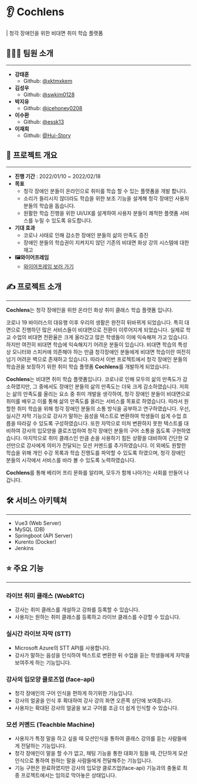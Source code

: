 # 👂 Cochlens
| 청각 장애인을 위한 비대면 취미 학습 플랫폼

## 👨‍👩‍👦 팀원 소개

---

- **강태훈**
    - Github: [@xktmxkem](https://github.com/xktmxkem)
- **김성우**
    - Github: [@swkim0128](https://github.com/swkim0128)
- **박지유**
    - Github: [@icehoney0208](https://github.com/icehoneypark)
- **이수환**
    - Github: [@essk13](https://github.com/essk13)
- **이재희**
    - Github: [@Hui-Story](https://github.com/Hui-Story)

## ****📆**** 프로젝트 개요

---

- **진행 기간** :  2022/01/10 ~ 2022/02/18
- **목표**
    - 청각 장애인 분들이 온라인으로 취미를 학습 할 수 있는 플랫폼을 개발 합니다.
    - 소리가 들리시지 않더라도 학습을 위한 보조 기능을 설계해 청각 장애인 사용자 분들의 학습을 돕습니다.
    - 원활한 학습 진행을 위한 UI/UX를 설계하여 사용자 분들이 쾌적한 플랫폼 서비스를 누릴 수 있도록 유도합니다.
- **기대 효과**
    - 코로나 사태로 인해 감소한 장애인 분들의 삶의 만족도 증진
    - 장애인 분들의 학습권이 지켜지지 않던 기존의 비대면 화상 강의 시스템에 대한 재고
- **🖼와이어프레임**
    - [와이어프레임 보러 가기](https://www.figma.com/file/GpG25exfNrOLTNtQpBWVNo?embed_host=notion&kind=&node-id=0%3A1&viewer=1)

## ****✍**** 프로젝트 소개

---

**Cochlens**는 청각 장애인을 위한 온라인 화상 취미 클래스 학습 플랫폼 입니다.

코로나 19 바이러스의 대유행 이후 우리의 생활은 완전히 뒤바뀌게 되었습니다.  특히 대면으로 진행하던 많은 서비스들이 비대면으로 전환이 이루어지게 되었습니다. 실제로 학교 수업의 비대면 전환율은 크게 올라갔고 많은 학생들이 이에 익숙해져 가고 있습니다. 하지만 여전히 비대면 학습에 익숙해지기 어려운 분들이 있습니다. 비대면 학습의 특성상 모니터와 스피커에 의존해야 하는 만큼 청각장애인 분들에게 비대면 학습이란 여전히 넘기 어려운 벽으로 존재하고 있습니다. 따라서 이번 프로젝트에서 청각 장애인 분들의 학습권을 보장하기 위한 취미 학습 플랫폼 **Cochlens**를 개발하게 되었습니다. 

**Cochlens**는 비대면 취미 학습 플랫폼입니다. 코로나로 인해 모두의 삶의 만족도가 감소하였지만, 그 중에서도 장애인 분들의 삶의 만족도는 더욱 크게 감소하였습니다. 저희는 삶의 만족도를 올리는 요소 중 취미 개발을 생각하여, 청각 장애인 분들이 비대면으로 취미를 배우고 이를 통해 삶의 만족도를 올리는 서비스를 목표로 하였습니다. 따라서 원할한 취미 학습을 위해 청각 장애인 분들의 소통 방식을 공부하고 연구하였습니다. 우선, 실시간 자막 기능으로 강사가 말하는 음성을 텍스트로 변환하여 학생들이 쉽게 수업 흐릅을 따라갈 수 있도록 구성하였습니다. 또한 자막으로 미처 변환하지 못한 텍스트를 대비하여 강사의 입모양을 클로즈업하여 청각 장애인 분들의 구어 소통을 돕도록 구현하였습니다. 마지막으로 취미 클래스인 만큼 손을 사용하기 힘든 상황을 대비하여 간단한 모션만으로 강사에게 의미가 전달되는 모션 커멘드를 추가하였습니다. 이 외에도 원할한 학습을 위해 개인 수강 목록과 학습 진행도를 파악할 수 있도록 하였으며, 청각 장애인 분들의 시각에서 서비스를 바라 볼 수 있도록 노력하였습니다.

**Cochlens**를 통해 베리어 프리 문화를 알리며, 모두가 함께 나아가는 사회를 만들어 나갑니다.

## 🛠️ 서비스 아키텍쳐

---

- Vue3 (Web Server)
- MySQL (DB)
- Springboot (API Server)
- Kurento (Docker)
- Jenkins

## ****⭐️**** 주요 기능

---

### 라이브 취미 클래스 (WebRTC)

- 강사는 취미 클래스를 개설하고 강좌를 등록할 수 있습니다.
- 사용자는 원하는 취미 클래스를 등록하고 라이브 클래스를 수강할 수 있습니다.

### 실시간 라이브 자막 (STT)

- Microsoft Azure의 STT API를 사용합니다.
- 강사가 말하는 음성을 인식하여 텍스트로 변환한 뒤 수업을 듣는 학생들에게 자막을 보여주게 하는 기능입니다.

### 강사의 입모양 클로즈업 (face-api)

- 청각 장애인의 구어 인식을 편하게 하기위한 기능입니다.
- 강사의 얼굴을 인식 후 확대하여 강사 강의 화면 오른쪽 상단에 보여줍니다.
- 사용자는 확대된 강사의 얼굴을 보고 구어를 조금 더 쉽게 인식할 수 있습니다.

### 모션 커멘드 (Teachble Machine)

- 사용자가 특정 말을 하고 싶을 때 모션인식을 통하여 클래스 강의를 듣는 사람들에게 전달하는 기능입니다.
- 청각 장애인이 말을 할 수가 없고, 채팅 기능을 통한 대화가 힘들 때, 간단하게 모션인식으로 통하여 원하는 말을 사람들에게 전달해주는 기능입니다.
- 기능 구현은 완료하였지만 강사의 입모양 클로즈업(face-api) 기능과의 충돌로 최종 프로젝트에서는 임의로 막아놓은 상태입니다.


